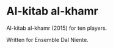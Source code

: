 Al-kitab al-khamr
=================

Al-kitab al-khamr (2015) for ten players.

Written for Ensemble Dal Niente.